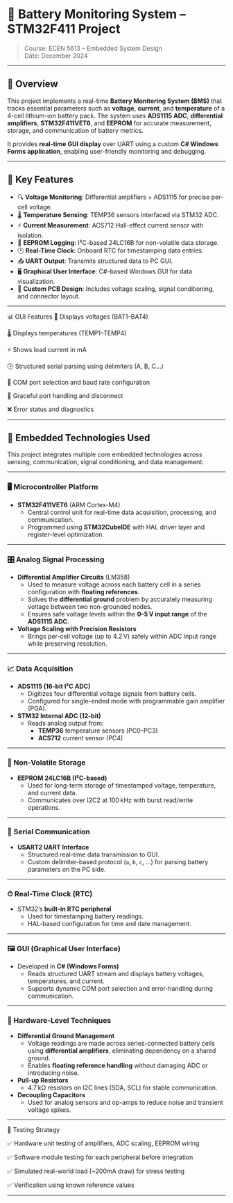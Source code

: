 # 🔋 Battery Monitoring System – STM32F411 Project

> Course: ECEN 5613 – Embedded System Design  
> Date: December 2024  

---

## 📌 Overview

This project implements a real-time **Battery Monitoring System (BMS)** that tracks essential parameters such as **voltage**, **current**, and **temperature** of a 4-cell lithium-ion battery pack. The system uses **ADS1115 ADC**, **differential amplifiers**, **STM32F411VET6**, and **EEPROM** for accurate measurement, storage, and communication of battery metrics.

It provides **real-time GUI display** over UART using a custom **C# Windows Forms application**, enabling user-friendly monitoring and debugging.

---

## 🔧 Key Features

- 🔍 **Voltage Monitoring**: Differential amplifiers + ADS1115 for precise per-cell voltage.
- 🌡 **Temperature Sensing**: TEMP36 sensors interfaced via STM32 ADC.
- ⚡ **Current Measurement**: ACS712 Hall-effect current sensor with isolation.
- 💾 **EEPROM Logging**: I²C-based 24LC16B for non-volatile data storage.
- 🕒 **Real-Time Clock**: Onboard RTC for timestamping data entries.
- 📤 **UART Output**: Transmits structured data to PC GUI.
- 🖥 **Graphical User Interface**: C#-based Windows GUI for data visualization.
- 📐 **Custom PCB Design**: Includes voltage scaling, signal conditioning, and connector layout.

---

📊 GUI Features
📡 Displays voltages (BAT1–BAT4)

🌡 Displays temperatures (TEMP1–TEMP4)

⚡ Shows load current in mA

🕒 Structured serial parsing using delimiters (A, B, C…)

🧩 COM port selection and baud rate configuration

🧼 Graceful port handling and disconnect

❌ Error status and diagnostics

---

## 🧩 Embedded Technologies Used

This project integrates multiple core embedded technologies across sensing, communication, signal conditioning, and data management:

---

### 🖥 Microcontroller Platform
- **STM32F411VET6** (ARM Cortex-M4)
  - Central control unit for real-time data acquisition, processing, and communication.
  - Programmed using **STM32CubeIDE** with HAL driver layer and register-level optimization.

---

### 🎛️ Analog Signal Processing
- **Differential Amplifier Circuits** (LM358)
  - Used to measure voltage across each battery cell in a series configuration with **floating references**.
  - Solves the **differential ground** problem by accurately measuring voltage between two non-grounded nodes.
  - Ensures safe voltage levels within the **0–5 V input range** of the **ADS1115 ADC**.
- **Voltage Scaling with Precision Resistors**
  - Brings per-cell voltage (up to 4.2 V) safely within ADC input range while preserving resolution.

---

### 📈 Data Acquisition
- **ADS1115 (16-bit I²C ADC)**
  - Digitizes four differential voltage signals from battery cells.
  - Configured for single-ended mode with programmable gain amplifier (PGA).
- **STM32 Internal ADC (12-bit)**
  - Reads analog output from:
    - **TEMP36** temperature sensors (PC0–PC3)
    - **ACS712** current sensor (PC4)

---

### 💾 Non-Volatile Storage
- **EEPROM 24LC16B (I²C-based)**
  - Used for long-term storage of timestamped voltage, temperature, and current data.
  - Communicates over I2C2 at 100 kHz with burst read/write operations.

---

### 📡 Serial Communication
- **USART2 UART Interface**
  - Structured real-time data transmission to GUI.
  - Custom delimiter-based protocol (`a`, `b`, `c`, ...) for parsing battery parameters on the PC side.

---

### ⏱ Real-Time Clock (RTC)
- STM32’s **built-in RTC peripheral**
  - Used for timestamping battery readings.
  - HAL-based configuration for time and date management.

---

### 🖼 GUI (Graphical User Interface)
- Developed in **C# (Windows Forms)**
  - Reads structured UART stream and displays battery voltages, temperatures, and current.
  - Supports dynamic COM port selection and error-handling during communication.

---

### 🔧 Hardware-Level Techniques
- **Differential Ground Management**
  - Voltage readings are made across series-connected battery cells using **differential amplifiers**, eliminating dependency on a shared ground.
  - Enables **floating reference handling** without damaging ADC or introducing noise.
- **Pull-up Resistors**
  - 4.7 kΩ resistors on I2C lines (SDA, SCL) for stable communication.
- **Decoupling Capacitors**
  - Used for analog sensors and op-amps to reduce noise and transient voltage spikes.
    
---





🧪 Testing Strategy

✅ Hardware unit testing of amplifiers, ADC scaling, EEPROM wiring

✅ Software module testing for each peripheral before integration

✅ Simulated real-world load (~200mA draw) for stress testing

✅ Verification using known reference values


---
